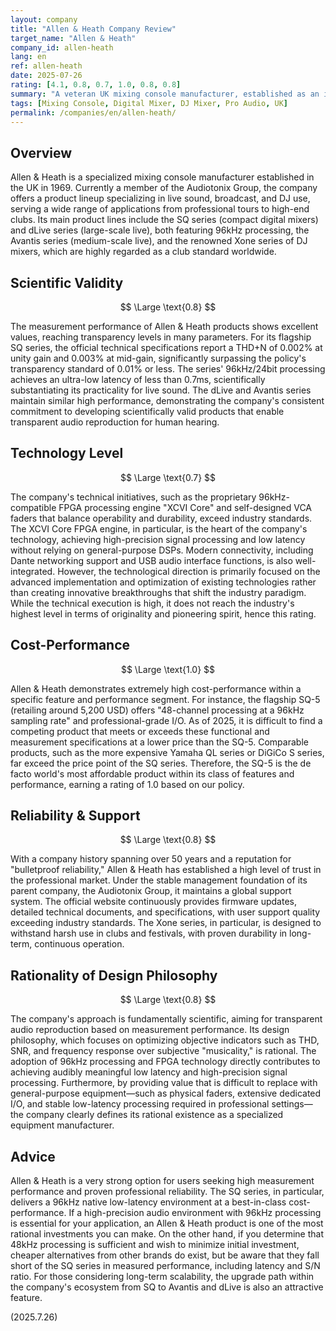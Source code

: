 ```yaml
---
layout: company
title: "Allen & Heath Company Review"
target_name: "Allen & Heath"
company_id: allen-heath
lang: en
ref: allen-heath
date: 2025-07-26
rating: [4.1, 0.8, 0.7, 1.0, 0.8, 0.8]
summary: "A veteran UK mixing console manufacturer, established as an industry standard with high measurement performance and stable quality, offering excellent cost-performance in specific feature sets."
tags: [Mixing Console, Digital Mixer, DJ Mixer, Pro Audio, UK]
permalink: /companies/en/allen-heath/
---
```


## Overview

Allen & Heath is a specialized mixing console manufacturer established in the UK in 1969. Currently a member of the Audiotonix Group, the company offers a product lineup specializing in live sound, broadcast, and DJ use, serving a wide range of applications from professional tours to high-end clubs. Its main product lines include the SQ series (compact digital mixers) and dLive series (large-scale live), both featuring 96kHz processing, the Avantis series (medium-scale live), and the renowned Xone series of DJ mixers, which are highly regarded as a club standard worldwide.

## Scientific Validity

$$ \Large \text{0.8} $$

The measurement performance of Allen & Heath products shows excellent values, reaching transparency levels in many parameters. For its flagship SQ series, the official technical specifications report a THD+N of 0.002% at unity gain and 0.003% at mid-gain, significantly surpassing the policy's transparency standard of 0.01% or less. The series' 96kHz/24bit processing achieves an ultra-low latency of less than 0.7ms, scientifically substantiating its practicality for live sound. The dLive and Avantis series maintain similar high performance, demonstrating the company's consistent commitment to developing scientifically valid products that enable transparent audio reproduction for human hearing.

## Technology Level

$$ \Large \text{0.7} $$

The company's technical initiatives, such as the proprietary 96kHz-compatible FPGA processing engine "XCVI Core" and self-designed VCA faders that balance operability and durability, exceed industry standards. The XCVI Core FPGA engine, in particular, is the heart of the company's technology, achieving high-precision signal processing and low latency without relying on general-purpose DSPs. Modern connectivity, including Dante networking support and USB audio interface functions, is also well-integrated. However, the technological direction is primarily focused on the advanced implementation and optimization of existing technologies rather than creating innovative breakthroughs that shift the industry paradigm. While the technical execution is high, it does not reach the industry's highest level in terms of originality and pioneering spirit, hence this rating.

## Cost-Performance

$$ \Large \text{1.0} $$

Allen & Heath demonstrates extremely high cost-performance within a specific feature and performance segment. For instance, the flagship SQ-5 (retailing around 5,200 USD) offers "48-channel processing at a 96kHz sampling rate" and professional-grade I/O. As of 2025, it is difficult to find a competing product that meets or exceeds these functional and measurement specifications at a lower price than the SQ-5. Comparable products, such as the more expensive Yamaha QL series or DiGiCo S series, far exceed the price point of the SQ series. Therefore, the SQ-5 is the de facto world's most affordable product within its class of features and performance, earning a rating of 1.0 based on our policy.

## Reliability & Support

$$ \Large \text{0.8} $$

With a company history spanning over 50 years and a reputation for "bulletproof reliability," Allen & Heath has established a high level of trust in the professional market. Under the stable management foundation of its parent company, the Audiotonix Group, it maintains a global support system. The official website continuously provides firmware updates, detailed technical documents, and specifications, with user support quality exceeding industry standards. The Xone series, in particular, is designed to withstand harsh use in clubs and festivals, with proven durability in long-term, continuous operation.

## Rationality of Design Philosophy

$$ \Large \text{0.8} $$

The company's approach is fundamentally scientific, aiming for transparent audio reproduction based on measurement performance. Its design philosophy, which focuses on optimizing objective indicators such as THD, SNR, and frequency response over subjective "musicality," is rational. The adoption of 96kHz processing and FPGA technology directly contributes to achieving audibly meaningful low latency and high-precision signal processing. Furthermore, by providing value that is difficult to replace with general-purpose equipment—such as physical faders, extensive dedicated I/O, and stable low-latency processing required in professional settings—the company clearly defines its rational existence as a specialized equipment manufacturer.

## Advice

Allen & Heath is a very strong option for users seeking high measurement performance and proven professional reliability. The SQ series, in particular, delivers a 96kHz native low-latency environment at a best-in-class cost-performance. If a high-precision audio environment with 96kHz processing is essential for your application, an Allen & Heath product is one of the most rational investments you can make. On the other hand, if you determine that 48kHz processing is sufficient and wish to minimize initial investment, cheaper alternatives from other brands do exist, but be aware that they fall short of the SQ series in measured performance, including latency and S/N ratio. For those considering long-term scalability, the upgrade path within the company's ecosystem from SQ to Avantis and dLive is also an attractive feature.

(2025.7.26)
